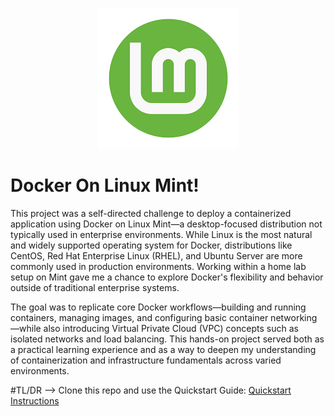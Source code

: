<p align="center">
  <img src="assets/images/lm1.png" alt="Docker On Linux Mint" />
</p>


# Docker On Linux Mint!

 This project was a self-directed challenge to deploy a containerized application using Docker on Linux Mint—a desktop-focused distribution not typically used in enterprise environments. While Linux is the most natural and widely supported operating system for Docker, distributions like CentOS, Red Hat Enterprise Linux (RHEL), and Ubuntu Server are more commonly used in production environments. Working within a home lab setup on Mint gave me a chance to explore Docker's flexibility and behavior outside of traditional enterprise systems.

The goal was to replicate core Docker workflows—building and running containers, managing images, and configuring basic container networking—while also introducing Virtual Private Cloud (VPC) concepts such as isolated networks and load balancing. This hands-on project served both as a practical learning experience and as a way to deepen my understanding of containerization and infrastructure fundamentals across varied environments.

#TL/DR --> Clone this repo and use the Quickstart      Guide: [Quickstart Instructions](Quick_Start_Instructions.md)